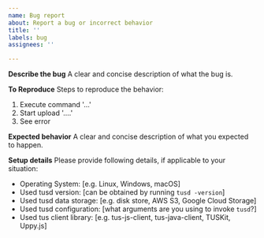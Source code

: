 ```yaml
---
name: Bug report
about: Report a bug or incorrect behavior
title: ''
labels: bug
assignees: ''

---
```


**Describe the bug**
A clear and concise description of what the bug is.

**To Reproduce**
Steps to reproduce the behavior:
1. Execute command '...'
2. Start upload '....'
3. See error

**Expected behavior**
A clear and concise description of what you expected to happen.

**Setup details**
Please provide following details, if applicable to your situation:
- Operating System: [e.g. Linux, Windows, macOS]
- Used tusd version: [can be obtained by running `tusd -version`]
- Used tusd data storage: [e.g. disk store, AWS S3, Google Cloud Storage]
- Used tusd configuration: [what arguments are you using to invoke `tusd`?]
- Used tus client library: [e.g. tus-js-client, tus-java-client, TUSKit, Uppy.js]
